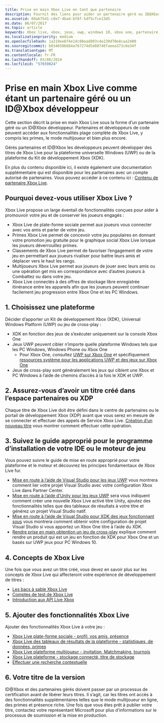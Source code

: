 ```yaml
---
title: Prise en main Xbox Live en tant que partenaire
description: Fournit des liens pour aider un partenaire géré ou ID@Xbox membre prise en main développement Xbox Live.
ms.assetid: 69ab75d1-c0e7-4bad-bf8f-5df5cfce13d5
ms.date: 06/07/2017
ms.topic: article
keywords: Xbox live, xbox, jeux, uwp, windows 10, xbox une, partenaire, ID@Xbox
ms.localizationpriority: medium
ms.openlocfilehash: 1a219ee6f4e1dc80ead893c4e230d70e8caa2400
ms.sourcegitcommit: b034650b684a767274d5d88746faeea373c8e34f
ms.translationtype: MT
ms.contentlocale: fr-FR
ms.lasthandoff: 03/06/2019
ms.locfileid: "57659824"
---
```

# <a name="get-started-with-xbox-live-as-a-managed-partner-or-an-idxbox-developer"></a>Prise en main Xbox Live comme étant un partenaire géré ou un ID@Xbox développeur

Cette section décrit la prise en main Xbox Live sous la forme d’un partenaire géré ou un ID@Xbox développeur. Partenaires et développeurs de code peuvent accéder aux fonctionnalités plage complète de Xbox Live, y compris les primes, le mode multijoueur et bien plus encore.

Gérés partenaires et ID@Xbox les développeurs peuvent développer des titres de Xbox Live pour la plateforme universelle Windows (UWP) ou de la plateforme du Kit de développement Xbox (XDK).

En plus du contenu disponible ici, il existe également une documentation supplémentaire qui est disponible pour les partenaires avec un compte autorisé de partenaires. Vous pouvez accéder à ce contenu ici : [Contenu de partenaire Xbox Live](https://developer.microsoft.com/en-us/games/xbox/docs/xboxlive/xbox-live-partners/partner-content).

## <a name="why-should-you-use-xbox-live"></a>Pourquoi devez-vous utiliser Xbox Live ?

Xbox Live propose un large éventail de fonctionnalités conçues pour aider à promouvoir votre jeu et de conserver les joueurs engagés :

- Xbox Live de plate-forme sociale permet aux joueurs vous connecter avec vos amis et parler de votre jeu.
- Primes Xbox Live permet de concevoir votre jeu populaires en donnant votre promotion jeu gratuite pour le graphique social Xbox Live lorsque les joueurs déverrouillez primes.
- Classements de Xbox Live permet de favoriser l’engagement de votre jeu en permettant aux joueurs rivaliser pour battre leurs amis et déplacer vers le haut les rangs.
- Multijoueurs Xbox Live permet aux joueurs de jouer avec leurs amis ou une opération get mis en correspondance avec d’autres joueurs à Combattez ou dans votre jeu.
- Xbox Live connectés à des offres de stockage libre enregistrée itinérance entre les appareils afin que les joueurs peuvent continuer facilement jeu progression entre Xbox One et les PC Windows.

## <a name="1-choose-a-platform"></a>1. Choisissez une plateforme
Décider d’apporter un Kit de développement Xbox (XDK), Universal Windows Platform (UWP) ou jeu de cross-play :

- XDK en fonction des jeux de s’exécuter uniquement sur la console Xbox One
- Jeux UWP peuvent cibler n’importe quelle plateforme Windows tels que les PC Windows, Windows Phone ou Xbox One
  - Pour Xbox One, consultez [UWP sur Xbox One](https://msdn.microsoft.com/en-us/windows/uwp/xbox-apps/index) et spécifiquement [ressources système pour les applications UWP et des jeux sur Xbox One](https://msdn.microsoft.com/en-us/windows/uwp/xbox-apps/system-resource-allocation)
- Jeux de cross-play sont généralement les jeux qui ciblent une Xbox et PC Windows à l’aide de chemins d’accès à la fois le XDK et UWP.

## <a name="2-ensure-that-you-have-a-title-created-in-partner-center-or-xdp"></a>2. Assurez-vous d’avoir un titre créé dans l’espace partenaires ou XDP
Chaque titre de Xbox Live doit être défini dans le centre de partenaires ou le portail de développement Xbox (XDP) avant que vous serez en mesure de se connecter et effectuer des appels de Service Xbox Live.  [Création d’un nouveau titre](create-a-new-title.md) vous montrer comment effectuer cette opération.

## <a name="3-follow-the-appropriate-guide-to-setup-your-ide-or-game-engine"></a>3. Suivez le guide approprié pour le programme d’installation de votre IDE ou le moteur de jeu
Vous pouvez suivre le guide de mise en route approprié pour votre plateforme et le moteur et découvrez les principes fondamentaux de Xbox Live fur.

* [Mise en route à l’aide de Visual Studio pour les jeux UWP](get-started-with-visual-studio-and-uwp.md) vous montrera comment lier votre projet Visual Studio avec votre configuration Xbox Live dans Partner Center.
* [Mise en route à l’aide d’Unity pour les jeux UWP](partner-add-xbox-live-to-unity-uwp.md) sera vous indiquent comment créer une nouvelle Xbox Live activé titre Unity, ajoutez des fonctionnalités telles que des tableaux de résultats à votre titre et générez un projet Visual Studio natif.
* [Mise en route à l’aide de Visual Studio pour XDK des jeux fonctionnant sous](xdk-developers.md) vous montrera comment obtenir votre configuration de projet Visual Studio si vous apportez un Xbox One titre à l’aide du XDK.
* [Rendre prise en main obtention un jeu de cross-play](get-started-with-cross-play-games.md) explique comment rendre un produit qui est un jeu en fonction de XDK pour Xbox One et un basés sur UWP jeux pour PC Windows 10.

## <a name="4-xbox-live-concepts"></a>4. Concepts de Xbox Live
Une fois que vous avez un titre créé, vous devez en savoir plus sur les concepts de Xbox Live qui affecteront votre expérience de développement de titres :

- [Les bacs à sable Xbox Live](../xbox-live-sandboxes.md)
- [Comptes de test de Xbox Live](../xbox-live-test-accounts.md)
- [Introduction aux API Live Xbox](../introduction-to-xbox-live-apis.md)

## <a name="5-add-xbox-live-features"></a>5. Ajouter des fonctionnalités Xbox Live

Ajouter des fonctionnalités Xbox Live à votre jeu :

- [Xbox Live plate-forme sociale - profil, vos amis, présence](../social-platform/social-platform.md)
- [Xbox Live des tableaux de résultats de la plateforme - statistiques, de données, primes](../data-platform/data-platform.md)
- [Xbox Live plateforme multijoueur - invitation, Matchmaking, tournois](../multiplayer/multiplayer-intro.md)
- [Xbox Live plateforme - stockage connecté, titre de stockage](../storage-platform/storage-platform.md)
- [Effectuer une recherche contextuelle](../contextual-search/introduction-to-contextual-search.md)

## <a name="6-release-your-title"></a>6. Votre titre de la version

ID@Xbox et des partenaires gérés doivent passer par un processus de certification avant de libérer leurs titres.  Il s’agit, car les titres ont accès à des fonctionnalités supplémentaires telles que le mode multijoueur en ligne, des primes et présence riche.  Une fois que vous êtes prêt à publier votre titre, contactez votre représentant Microsoft pour plus d’informations sur le processus de soumission et la mise en production.
